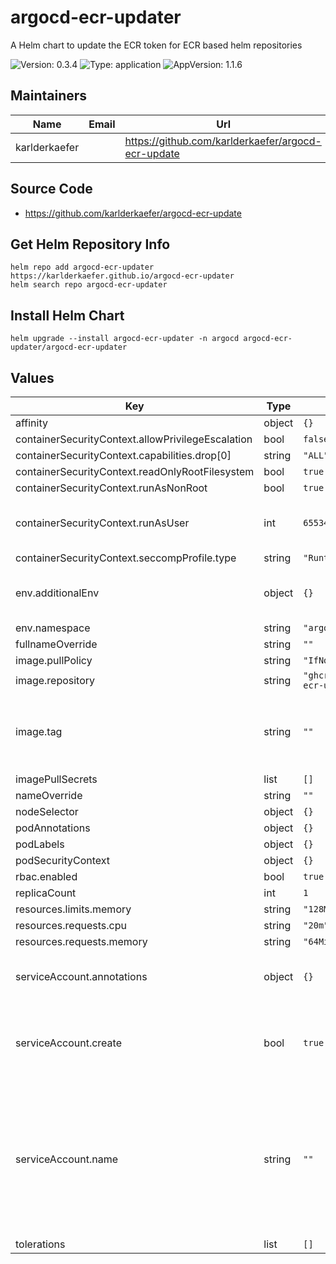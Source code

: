 # argocd-ecr-updater

A Helm chart to update the ECR token for ECR based helm repositories

![Version: 0.3.4](https://img.shields.io/badge/Version-0.3.4-informational?style=flat-square) ![Type: application](https://img.shields.io/badge/Type-application-informational?style=flat-square) ![AppVersion: 1.1.6](https://img.shields.io/badge/AppVersion-1.1.6-informational?style=flat-square)

## Maintainers

| Name | Email | Url |
| ---- | ------ | --- |
| karlderkaefer |  | <https://github.com/karlderkaefer/argocd-ecr-update> |

## Source Code

* <https://github.com/karlderkaefer/argocd-ecr-update>

## Get Helm Repository Info

```
helm repo add argocd-ecr-updater https://karlderkaefer.github.io/argocd-ecr-updater
helm search repo argocd-ecr-updater
```

## Install Helm Chart

```
helm upgrade --install argocd-ecr-updater -n argocd argocd-ecr-updater/argocd-ecr-updater
```

## Values

| Key | Type | Default | Description |
|-----|------|---------|-------------|
| affinity | object | `{}` |  |
| containerSecurityContext.allowPrivilegeEscalation | bool | `false` |  |
| containerSecurityContext.capabilities.drop[0] | string | `"ALL"` |  |
| containerSecurityContext.readOnlyRootFilesystem | bool | `true` |  |
| containerSecurityContext.runAsNonRoot | bool | `true` |  |
| containerSecurityContext.runAsUser | int | `65534` | run as default user in distroless image |
| containerSecurityContext.seccompProfile.type | string | `"RuntimeDefault"` |  |
| env.additionalEnv | object | `{}` | added environment variables to container |
| env.namespace | string | `"argocd"` |  |
| fullnameOverride | string | `""` |  |
| image.pullPolicy | string | `"IfNotPresent"` |  |
| image.repository | string | `"ghcr.io/karlderkaefer/argocd-ecr-updater"` |  |
| image.tag | string | `""` | Overrides the image tag whose default is the chart appVersion. |
| imagePullSecrets | list | `[]` |  |
| nameOverride | string | `""` |  |
| nodeSelector | object | `{}` |  |
| podAnnotations | object | `{}` |  |
| podLabels | object | `{}` |  |
| podSecurityContext | object | `{}` |  |
| rbac.enabled | bool | `true` |  |
| replicaCount | int | `1` |  |
| resources.limits.memory | string | `"128Mi"` |  |
| resources.requests.cpu | string | `"20m"` |  |
| resources.requests.memory | string | `"64Mi"` |  |
| serviceAccount.annotations | object | `{}` | Annotations to add to the service account |
| serviceAccount.create | bool | `true` | Specifies whether a service account should be created |
| serviceAccount.name | string | `""` | The name of the service account to use. If not set and create is true, a name is generated using the fullname template |
| tolerations | list | `[]` |  |


